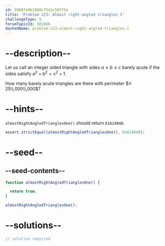 ```yaml
---
id: 5900f44b1000cf542c50ff5e
title: 'Problem 223: Almost right-angled triangles I'
challengeType: 5
forumTopicId: 301866
dashedName: problem-223-almost-right-angled-triangles-i
---
```


# --description--

Let us call an integer sided triangle with sides $a ≤ b ≤ c$ barely acute if the sides satisfy $a^2 + b^2 = c^2 + 1$.

How many barely acute triangles are there with perimeter $≤ 25\\,000\\,000$?

# --hints--

`almostRightAngledTrianglesOne()` should return `61614848`.

```js
assert.strictEqual(almostRightAngledTrianglesOne(), 61614848);
```

# --seed--

## --seed-contents--

```js
function almostRightAngledTrianglesOne() {

  return true;
}

almostRightAngledTrianglesOne();
```

# --solutions--

```js
// solution required
```
